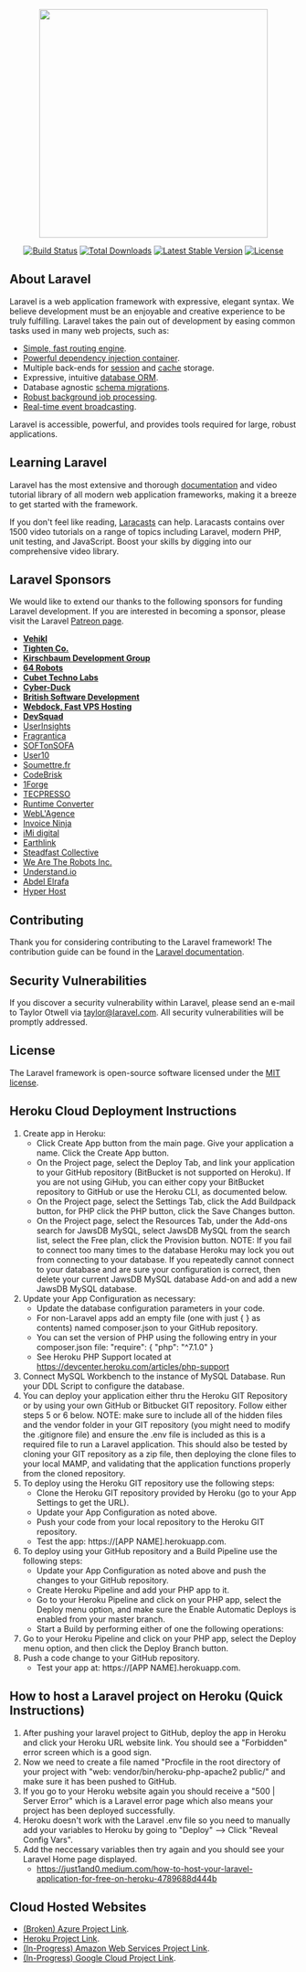 <p align="center"><img src="https://res.cloudinary.com/dtfbvvkyp/image/upload/v1566331377/laravel-logolockup-cmyk-red.svg" width="400"></p>

<p align="center">
<a href="https://travis-ci.org/laravel/framework"><img src="https://travis-ci.org/laravel/framework.svg" alt="Build Status"></a>
<a href="https://packagist.org/packages/laravel/framework"><img src="https://poser.pugx.org/laravel/framework/d/total.svg" alt="Total Downloads"></a>
<a href="https://packagist.org/packages/laravel/framework"><img src="https://poser.pugx.org/laravel/framework/v/stable.svg" alt="Latest Stable Version"></a>
<a href="https://packagist.org/packages/laravel/framework"><img src="https://poser.pugx.org/laravel/framework/license.svg" alt="License"></a>
</p>

## About Laravel

Laravel is a web application framework with expressive, elegant syntax. We believe development must be an enjoyable and creative experience to be truly fulfilling. Laravel takes the pain out of development by easing common tasks used in many web projects, such as:

- [Simple, fast routing engine](https://laravel.com/docs/routing).
- [Powerful dependency injection container](https://laravel.com/docs/container).
- Multiple back-ends for [session](https://laravel.com/docs/session) and [cache](https://laravel.com/docs/cache) storage.
- Expressive, intuitive [database ORM](https://laravel.com/docs/eloquent).
- Database agnostic [schema migrations](https://laravel.com/docs/migrations).
- [Robust background job processing](https://laravel.com/docs/queues).
- [Real-time event broadcasting](https://laravel.com/docs/broadcasting).

Laravel is accessible, powerful, and provides tools required for large, robust applications.

## Learning Laravel

Laravel has the most extensive and thorough [documentation](https://laravel.com/docs) and video tutorial library of all modern web application frameworks, making it a breeze to get started with the framework.

If you don't feel like reading, [Laracasts](https://laracasts.com) can help. Laracasts contains over 1500 video tutorials on a range of topics including Laravel, modern PHP, unit testing, and JavaScript. Boost your skills by digging into our comprehensive video library.

## Laravel Sponsors

We would like to extend our thanks to the following sponsors for funding Laravel development. If you are interested in becoming a sponsor, please visit the Laravel [Patreon page](https://patreon.com/taylorotwell).

- **[Vehikl](https://vehikl.com/)**
- **[Tighten Co.](https://tighten.co)**
- **[Kirschbaum Development Group](https://kirschbaumdevelopment.com)**
- **[64 Robots](https://64robots.com)**
- **[Cubet Techno Labs](https://cubettech.com)**
- **[Cyber-Duck](https://cyber-duck.co.uk)**
- **[British Software Development](https://www.britishsoftware.co)**
- **[Webdock, Fast VPS Hosting](https://www.webdock.io/en)**
- **[DevSquad](https://devsquad.com)**
- [UserInsights](https://userinsights.com)
- [Fragrantica](https://www.fragrantica.com)
- [SOFTonSOFA](https://softonsofa.com/)
- [User10](https://user10.com)
- [Soumettre.fr](https://soumettre.fr/)
- [CodeBrisk](https://codebrisk.com)
- [1Forge](https://1forge.com)
- [TECPRESSO](https://tecpresso.co.jp/)
- [Runtime Converter](http://runtimeconverter.com/)
- [WebL'Agence](https://weblagence.com/)
- [Invoice Ninja](https://www.invoiceninja.com)
- [iMi digital](https://www.imi-digital.de/)
- [Earthlink](https://www.earthlink.ro/)
- [Steadfast Collective](https://steadfastcollective.com/)
- [We Are The Robots Inc.](https://watr.mx/)
- [Understand.io](https://www.understand.io/)
- [Abdel Elrafa](https://abdelelrafa.com)
- [Hyper Host](https://hyper.host)

## Contributing

Thank you for considering contributing to the Laravel framework! The contribution guide can be found in the [Laravel documentation](https://laravel.com/docs/contributions).

## Security Vulnerabilities

If you discover a security vulnerability within Laravel, please send an e-mail to Taylor Otwell via [taylor@laravel.com](mailto:taylor@laravel.com). All security vulnerabilities will be promptly addressed.

## License

The Laravel framework is open-source software licensed under the [MIT license](https://opensource.org/licenses/MIT).

## Heroku Cloud Deployment Instructions
1. Create app in Heroku:
    - Click Create App button from the main page. Give your application a name. Click the Create App button.
    - On the Project page, select the Deploy Tab, and link your application to your GitHub repository (BitBucket is not supported on Heroku). If you are not using GiHub, you can either copy your BitBucket repository to GitHub or use the Heroku CLI, as documented below.
    - On the Project page, select the Settings Tab, click the Add Buildpack button, for PHP click the PHP button, click the Save Changes button.
    - On the Project page, select the Resources Tab, under the Add-ons search for JawsDB MySQL, select JawsDB MySQL from the search list, select the Free plan, click the Provision button. NOTE: If you fail to connect too many times to the database Heroku may lock you out from connecting to your database. If you repeatedly cannot connect to your database and are sure your configuration is correct, then delete your current JawsDB MySQL database Add-on and add a new JawsDB MySQL database.
2. Update your App Configuration as necessary:
    - Update the database configuration parameters in your code.
    - For non-Laravel apps add an empty file (one with just { } as contents) named composer.json to your GitHub repository.
    - You can set the version of PHP using the following entry in your composer.json file: "require": { "php": "^7.1.0" }
    - See Heroku PHP Support located at https://devcenter.heroku.com/articles/php-support
3. Connect MySQL Workbench to the instance of MySQL Database. Run your DDL Script to configure the database.
4. You can deploy your application either thru the Heroku GIT Repository or by using your own GitHub or Bitbucket GIT repository. Follow either steps 5 or 6 below. NOTE: make sure to include all of the hidden files and the vendor folder in your GIT repository (you might need to modify the .gitignore file) and ensure the .env file is included as this is a required file to run a Laravel application. This should also be tested by cloning your GIT repository as a zip file, then deploying the clone files to your local MAMP, and validating that the application functions properly from the cloned repository.
5. To deploy using the Heroku GIT repository use the following steps:
    - Clone the Heroku GIT repository provided by Heroku (go to your App Settings to get the URL).
    - Update your App Configuration as noted above.
    - Push your code from your local repository to the Heroku GIT repository.
    - Test the app: https://[APP NAME].herokuapp.com.
6. To deploy using your GitHub repository and a Build Pipeline use the following steps:
    - Update your App Configuration as noted above and push the changes to your GitHub repository.
    - Create Heroku Pipeline and add your PHP app to it.
    - Go to your Heroku Pipeline and click on your PHP app, select the Deploy menu option, and make sure the Enable Automatic Deploys is enabled from your master branch.
    - Start a Build by performing either of one the following operations:
7. Go to your Heroku Pipeline and click on your PHP app, select the Deploy menu option, and then click the Deploy Branch button.
8. Push a code change to your GitHub repository.
    - Test your app at: https://[APP NAME].herokuapp.com.


## How to host a Laravel project on Heroku (Quick Instructions)
1. After pushing your laravel project to GitHub, deploy the app in Heroku and click your Heroku URL website link. You should see a "Forbidden" error screen which is a good sign.
2. Now we need to create a file named "Procfile in the root directory of your project with "web: vendor/bin/heroku-php-apache2 public/" and make sure it has been pushed to GitHub.
3. If you go to your Heroku website again you should receive a "500 | Server Error" which is a Laravel error page which also means your project has been deployed successfully.
4. Heroku doesn't work with the Laravel .env file so you need to manually add your variables to Heroku by going to "Deploy" --> Click "Reveal Config Vars". 
5. Add the neccessary variables then try again and you should see your Laravel Home page displayed.  
    - https://just1and0.medium.com/how-to-host-your-laravel-application-for-free-on-heroku-4789688d444b

## Cloud Hosted Websites
- [(Broken) Azure Project Link]().
- [Heroku Project Link](https://demo-cloud-app.herokuapp.com/).
- [(In-Progress) Amazon Web Services Project Link]().
- [(In-Progress) Google Cloud Project Link]().
